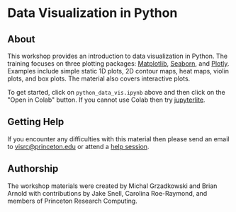 # Data Visualization in Python

## About

This workshop provides an introduction to data visualization in Python. The training focuses on three plotting packages: [Matplotlib](https://matplotlib.org/), [Seaborn](https://seaborn.pydata.org/), and [Plotly](https://plotly.com/python/). Examples include simple static 1D plots, 2D contour maps, heat maps, violin plots, and box plots. The material also covers interactive plots.

To get started, click on `python_data_vis.ipynb` above and then click on the "Open in Colab" button. If you cannot use Colab then try [jupyterlite](https://jdh4.github.io/data_visualization_python/).

## Getting Help

If you encounter any difficulties with this material then please send an email to <a href="mailto:visrc@princeton.edu">visrc@princeton.edu</a> or attend a <a href="https://researchcomputing.princeton.edu/education/help-sessions">help session</a>.

## Authorship

The workshop materials were created by Michal Grzadkowski and Brian Arnold with contributions by Jake Snell, Carolina Roe-Raymond, and members of Princeton Research Computing.
